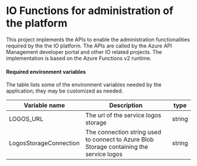 # IO Functions for administration of the platform

This project implements the APIs to enable the administration functionalities required by the the IO platform. The APIs are called by the Azure API Management developer portal and other IO related projects.
The implementation is based on the Azure Functions v2 runtime.

#### Required environment variables

The table lists some of the environment variables needed by the application;
they may be customized as needed.

| Variable name                          | Description                                                                              | type    |
| -------------------------------------- | ---------------------------------------------------------------------------------------- | ------- |
| LOGOS_URL                              | The url of the service logos storage                                                     | string  |
| LogosStorageConnection                 | The connection string used to connect to Azure Blob Storage containing the service logos | string  |